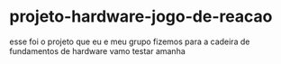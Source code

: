 # projeto-hardware-jogo-de-reacao
esse foi o projeto que eu e meu grupo fizemos para a cadeira de fundamentos de hardware vamo testar amanha
